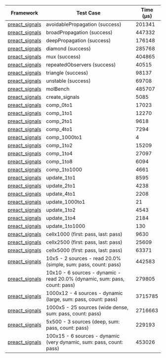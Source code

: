 | Framework | Test Case | Time (μs) |
| --- | --- | --- |
| [preact_signals](https://pub.dev/packages/preact_signals) | avoidablePropagation (success) | 201341 |
| [preact_signals](https://pub.dev/packages/preact_signals) | broadPropagation (success) | 447332 |
| [preact_signals](https://pub.dev/packages/preact_signals) | deepPropagation (success) | 176148 |
| [preact_signals](https://pub.dev/packages/preact_signals) | diamond (success) | 285768 |
| [preact_signals](https://pub.dev/packages/preact_signals) | mux (success) | 404865 |
| [preact_signals](https://pub.dev/packages/preact_signals) | repeatedObservers (success) | 40515 |
| [preact_signals](https://pub.dev/packages/preact_signals) | triangle (success) | 98137 |
| [preact_signals](https://pub.dev/packages/preact_signals) | unstable (success) | 69708 |
| [preact_signals](https://pub.dev/packages/preact_signals) | molBench | 485707 |
| [preact_signals](https://pub.dev/packages/preact_signals) | create_signals | 5085 |
| [preact_signals](https://pub.dev/packages/preact_signals) | comp_0to1 | 17023 |
| [preact_signals](https://pub.dev/packages/preact_signals) | comp_1to1 | 12270 |
| [preact_signals](https://pub.dev/packages/preact_signals) | comp_2to1 | 9618 |
| [preact_signals](https://pub.dev/packages/preact_signals) | comp_4to1 | 7294 |
| [preact_signals](https://pub.dev/packages/preact_signals) | comp_1000to1 | 4 |
| [preact_signals](https://pub.dev/packages/preact_signals) | comp_1to2 | 15209 |
| [preact_signals](https://pub.dev/packages/preact_signals) | comp_1to4 | 27097 |
| [preact_signals](https://pub.dev/packages/preact_signals) | comp_1to8 | 6094 |
| [preact_signals](https://pub.dev/packages/preact_signals) | comp_1to1000 | 4661 |
| [preact_signals](https://pub.dev/packages/preact_signals) | update_1to1 | 8595 |
| [preact_signals](https://pub.dev/packages/preact_signals) | update_2to1 | 4238 |
| [preact_signals](https://pub.dev/packages/preact_signals) | update_4to1 | 2208 |
| [preact_signals](https://pub.dev/packages/preact_signals) | update_1000to1 | 21 |
| [preact_signals](https://pub.dev/packages/preact_signals) | update_1to2 | 4543 |
| [preact_signals](https://pub.dev/packages/preact_signals) | update_1to4 | 2184 |
| [preact_signals](https://pub.dev/packages/preact_signals) | update_1to1000 | 130 |
| [preact_signals](https://pub.dev/packages/preact_signals) | cellx1000 (first: pass, last: pass) | 9630 |
| [preact_signals](https://pub.dev/packages/preact_signals) | cellx2500 (first: pass, last: pass) | 25609 |
| [preact_signals](https://pub.dev/packages/preact_signals) | cellx5000 (first: pass, last: pass) | 63371 |
| [preact_signals](https://pub.dev/packages/preact_signals) | 10x5 - 2 sources - read 20.0% (simple, sum: pass, count: pass) | 442583 |
| [preact_signals](https://pub.dev/packages/preact_signals) | 10x10 - 6 sources - dynamic - read 20.0% (dynamic, sum: pass, count: pass) | 279805 |
| [preact_signals](https://pub.dev/packages/preact_signals) | 1000x12 - 4 sources - dynamic (large, sum: pass, count: pass) | 3715785 |
| [preact_signals](https://pub.dev/packages/preact_signals) | 1000x5 - 25 sources (wide dense, sum: pass, count: pass) | 2716663 |
| [preact_signals](https://pub.dev/packages/preact_signals) | 5x500 - 3 sources (deep, sum: pass, count: pass) | 229193 |
| [preact_signals](https://pub.dev/packages/preact_signals) | 100x15 - 6 sources - dynamic (very dynamic, sum: pass, count: pass) | 453026 |
